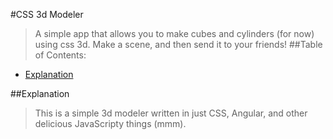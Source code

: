 #CSS 3d Modeler
>A simple app that allows you to make cubes and cylinders (for now) using css 3d. Make a scene, and then send it to your friends!
##Table of Contents:

 - [Explanation](#Explanation)

##Explanation 
>This is a simple 3d modeler written in just CSS, Angular, and other delicious JavaScripty things (mmm).

